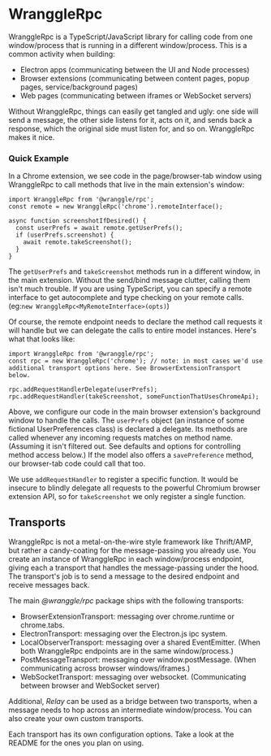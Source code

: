 # WranggleRpc

WranggleRpc is a TypeScript/JavaScript library for calling code from one window/process that is running in a 
 different window/process. This is a common activity when building: 

* Electron apps (communicating between the UI and Node processes)
* Browser extensions (communicating between content pages, popup pages, service/background pages)
* Web pages (communicating between iframes or WebSocket servers)  
 
Without WranggleRpc, things can easily get tangled and ugly: one side will send a message, the other side listens for it, 
 acts on it, and sends back a response, which the original side must listen for, and so on. 
WranggleRpc makes it nice.   


### Quick Example

In a Chrome extension, we see code in the page/browser-tab window using WranggleRpc to call methods that live 
 in the main extension's window:     
 
```
import WranggleRpc from '@wranggle/rpc';
const remote = new WranggleRpc('chrome').remoteInterface();

async function screenshotIfDesired() {
  const userPrefs = await remote.getUserPrefs();  
  if (userPrefs.screenshot) {
    await remote.takeScreenshot();
  } 
} 
``` 

The `getUserPrefs` and `takeScreenshot` methods run in a different window, in the main extension. Without the send/bind message 
 clutter, calling them isn't much trouble. 
If you are using TypeScript, you can specify a remote interface to get autocomplete and type checking on your 
 remote calls. (eg:`new WranggleRpc<MyRemoteInterface>(opts)`)  

Of course, the remote endpoint needs to declare the method call requests it will handle but we can delegate the calls to 
 entire model instances. Here's what that looks like:   
 
```
import WranggleRpc from '@wranggle/rpc';
const rpc = new WranggleRpc('chrome'); // note: in most cases we'd use additional transport options here. See BrowserExtensionTransport below. 

rpc.addRequestHandlerDelegate(userPrefs);    
rpc.addRequestHandler(takeScreenshot, someFunctionThatUsesChromeApi);
```  

Above, we configure our code in the main browser extension's background window to handle the calls. The `userPrefs` object 
 (an instance of some fictional UserPreferences class) is declared a delegate. Its methods are called whenever any incoming 
 requests matches on method name. (Assuming it isn't filtered out. See defaults and options for controlling method access 
 below.) If the model also offers a `savePreference` method, our browser-tab code could call that too.  
   
We use `addRequestHandler` to register a specific function. It would be insecure to blindly delegate all requests 
 to the powerful Chromium browser extension API, so for `takeScreenshot` we only register a single function.  
      
  
## Transports

WranggleRpc is not a metal-on-the-wire style framework like Thrift/AMP, but rather a candy-coating for the message-passing
 you already use. 
You create an instance of WranggleRpc in each window/process endpoint, giving each a transport that handles the message-passing 
 under the hood. The transport's job is to send a message to the desired endpoint and receive messages back. 
     
The main _@wranggle/rpc_ package ships with the following transports:

* BrowserExtensionTransport: messaging over chrome.runtime or chrome.tabs.  
* ElectronTransport: messaging over the Electron.js ipc system.
* LocalObserverTransport: messaging over a shared EventEmitter. (When both WranggleRpc endpoints are in the same window/process.)
* PostMessageTransport: messaging over window.postMessage. (When communicating across browser windows/iframes.)
* WebSocketTransport: messaging over websocket. (Communicating between browser and WebSocket server) 

Additional, _Relay_ can be used as a bridge between two transports, when a message needs to hop across an intermediate window/process. 
You can also create your own custom transports. 

Each transport has its own configuration options. Take a look at the README for the ones you plan on using.

